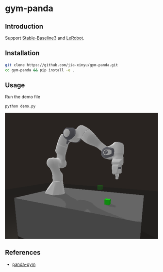 # gym-panda

## Introduction
Support [Stable-Baseline3](https://github.com/DLR-RM/stable-baselines3) and [LeRobot](https://github.com/huggingface/lerobot).

## Installation

```bash
git clone https://github.com/jia-xinyu/gym-panda.git
cd gym-panda && pip install -e .
```

## Usage

Run the demo file
```bash
python demo.py
```

<div align="center">
<img width="800" src="docs/PandaPickAndPlace.png">
</div>

## References

* [panda-gym](https://github.com/qgallouedec/panda-gym)
